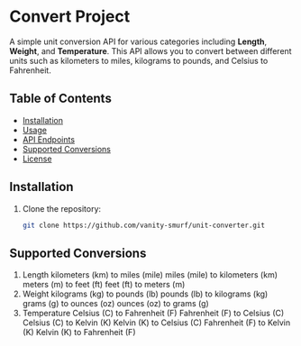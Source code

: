 # Convert Project

A simple unit conversion API for various categories including **Length**, **Weight**, and **Temperature**. This API allows you to convert between different units such as kilometers to miles, kilograms to pounds, and Celsius to Fahrenheit.

## Table of Contents

- [Installation](#installation)
- [Usage](#usage)
- [API Endpoints](#api-endpoints)
- [Supported Conversions](#supported-conversions)
- [License](#license)

## Installation

1. Clone the repository:

   ```bash
   git clone https://github.com/vanity-smurf/unit-converter.git

## Supported Conversions

1. Length
    kilometers (km) to miles (mile)
    miles (mile) to kilometers (km)
    meters (m) to feet (ft)
    feet (ft) to meters (m)
2. Weight
    kilograms (kg) to pounds (lb)
    pounds (lb) to kilograms (kg)
    grams (g) to ounces (oz)
    ounces (oz) to grams (g)
4. Temperature
    Celsius (C) to Fahrenheit (F)
    Fahrenheit (F) to Celsius (C)
    Celsius (C) to Kelvin (K)
    Kelvin (K) to Celsius (C)
    Fahrenheit (F) to Kelvin (K)
    Kelvin (K) to Fahrenheit (F)
